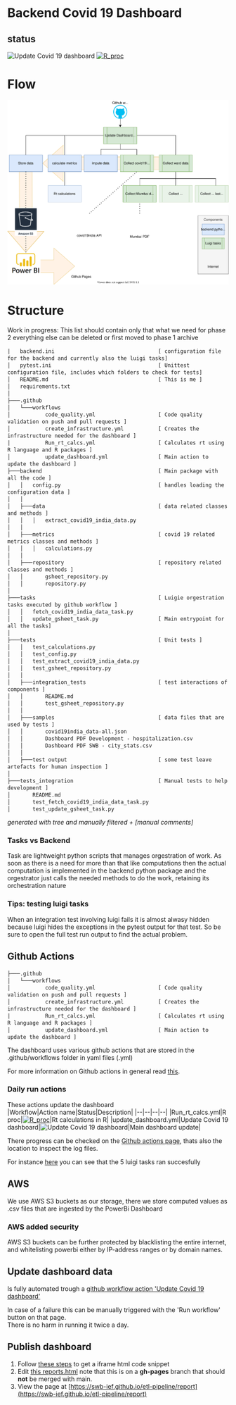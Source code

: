 # Backend Covid 19 Dashboard

## status

![Update Covid 19 dashboard](https://github.com/swb-ief/etl-pipeline/workflows/Update%20Covid%2019%20dashboard/badge.svg)
[![R_proc](https://github.com/swb-ief/etl-pipeline/actions/workflows/Run_rt_calcs.yml/badge.svg)](https://github.com/swb-ief/etl-pipeline/actions/workflows/Run_rt_calcs.yml)

# Flow

![Task Flow](readme/Task_diagram.svg "Overview")

# Structure

Work in progress: This list should contain only that what we need for phase 2 everything else can be deleted or first
moved to phase 1 archive

```
|   backend.ini                                 [ configuration file for the backend and currently also the luigi tasks]
│   pytest.ini                                  [ Unittest configuration file, includes which folders to check for tests]
│   README.md                                   [ This is me ]
│   requirements.txt
│
├───.github
│   └───workflows
│           code_quality.yml                    [ Code quality validation on push and pull requests ]
│           create_infrastructure.yml           [ Creates the infrastructure needed for the dashboard ]
|           Run_rt_calcs.yml                    [ Calculates rt using R language and R packages ]
│           update_dashboard.yml                [ Main action to update the dashboard ]
├───backend                                     [ Main package with all the code ]
│   │   config.py                               [ handles loading the configuration data ]
│   │
│   ├───data                                    [ data related classes and methods ]
│   │   │   extract_covid19_india_data.py
│   │
│   ├───metrics                                 [ covid 19 related metrics classes and methods ]
│   │   │   calculations.py
│   │
│   ├───repository                              [ repository related classes and methods ]
│   │       gsheet_repository.py
│   │       repository.py
│
├───tasks                                       [ Luigie orgestration tasks executed by github workflow ]
│   │   fetch_covid19_india_data_task.py
│   │   update_gsheet_task.py                   [ Main entrypoint for all the tasks]
│   
├───tests                                       [ Unit tests ]
│   │   test_calculations.py
│   │   test_config.py
│   │   test_extract_covid19_india_data.py
│   │   test_gsheet_repository.py
│   │
│   ├───integration_tests                       [ test interactions of components ]
│   │       README.md
│   │       test_gsheet_repository.py
│   │
│   ├───samples                                 [ data files that are used by tests ]
│   │       covid19india_data-all.json
│   │       Dashboard PDF Development - hospitalization.csv
│   │       Dashboard PDF SWB - city_stats.csv
│   │
│   ├───test output                             [ some test leave artefacts for human inspection ]
│
├───tests_integration                           [ Manual tests to help development ]
│       README.md
│       test_fetch_covid19_india_data_task.py
│       test_update_gsheet_task.py
```

_generated with tree and manually filtered + [manual comments]_

### Tasks vs Backend

Task are lightweight python scripts that manages orgestration of work. As soon as there is a need for more than that
like computations then the actual computation is implemented in the backend python package and the orgestrator just
calls the needed methods to do the work, retaining its orchestration nature

### Tips: testing luigi tasks

When an integration test involving luigi fails it is almost alwasy hidden because luigi hides the exceptions in the
pytest output for that test. So be sure to open the full test run output to find the actual problem.

## Github Actions
```
├───.github
│   └───workflows
│           code_quality.yml                    [ Code quality validation on push and pull requests ]
│           create_infrastructure.yml           [ Creates the infrastructure needed for the dashboard ]
|           Run_rt_calcs.yml                    [ Calculates rt using R language and R packages ]
│           update_dashboard.yml                [ Main action to update the dashboard ]
```

The dashboard uses various github actions that are stored in the .github/workflows folder in yaml files (.yml)

For more information on Github actions in general read [this](https://docs.github.com/en/actions).

### Daily run actions
These actions update the dashboard<br />
|Workflow|Action name|Status|Description|
|--|--|--|--|
|Run_rt_calcs.yml|R proc|[![R_proc](https://github.com/swb-ief/etl-pipeline/actions/workflows/Run_rt_calcs.yml/badge.svg)](https://github.com/swb-ief/etl-pipeline/actions/workflows/Run_rt_calcs.yml)|Rt calculations in R|
|update_dashboard.yml|Update Covid 19 dashboard|![Update Covid 19 dashboard](https://github.com/swb-ief/etl-pipeline/workflows/Update%20Covid%2019%20dashboard/badge.svg)|Main dashboard update|

There progress can be checked on the [Github actions page](https://github.com/swb-ief/etl-pipeline/actions), thats also the location to inspect the log files.

For instance [here](https://github.com/swb-ief/etl-pipeline/runs/2560518985?check_suite_focus=true#step:6:67) you can see that the 5 luigi tasks ran succesfully


## AWS

We use AWS S3 buckets as our storage, there we store computed values as .csv files that are ingested by the PowerBi
Dashboard

### AWS added security

AWS S3 buckets can be further protected by blacklisting the entire internet, and whitelisting powerbi either by
IP-address ranges or by domain names.

## Update dashboard data

Is fully automated trough
a [github workflow action 'Update Covid 19 dashboard'](https://github.com/swb-ief/etl-pipeline/actions/workflows/update_dashboard.yml)

In case of a failure this can be manually triggered with the 'Run workflow' button on that page. <br />
There is no harm in running it twice a day.

## Publish dashboard

1) Follow [these steps](https://docs.microsoft.com/en-us/power-bi/collaborate-share/service-publish-to-web) to get a
   iframe html code snippet
1) Edit [this reports.html](https://github.com/swb-ief/etl-pipeline/blob/gh-pages/docs/report.html) note that this is on
   a **gh-pages** branch that should **not** be merged with main.
1) View the page at [https://swb-ief.github.io/etl-pipeline/report](https://swb-ief.github.io/etl-pipeline/report)
